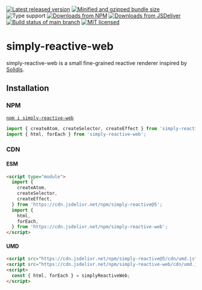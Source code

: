[![Latest released version](https://img.shields.io/npm/v/simply-reactive-web)](https://www.npmjs.com/package/simply-reactive-web)
[![Minified and gzipped bundle size](https://img.shields.io/bundlephobia/minzip/simply-reactive-web)](https://bundlephobia.com/package/simply-reactive-web)
![Type support](https://img.shields.io/npm/types/simply-reactive-web)
[![Downloads from NPM](https://img.shields.io/npm/dm/simply-reactive-web?label=downloads%20npm)](https://www.npmjs.com/package/simply-reactive-web)
[![Downloads from JSDeliver](https://img.shields.io/jsdelivr/npm/hm/simply-reactive-web?label=downloads%20jsDelivr)](https://www.jsdelivr.com/package/npm/simply-reactive-web)
[![Build status of main branch](https://img.shields.io/circleci/build/github/Olian04/simply-reactive-web/main?label=test%20%26%20build)](https://app.circleci.com/pipelines/github/Olian04/simply-reactive-web)
[![MIT licensed](https://img.shields.io/npm/l/simply-reactive-web)](./LICENSE)

# simply-reactive-web

simply-reactive-web is a small fine-grained reactive renderer inspired by [Solidjs](https://github.com/solidjs/solid).

## Installation

### NPM

[`npm i simply-reactive-web`](https://www.npmjs.com/package/simply-reactive-web)

```ts
import { createAtom, createSelector, createEffect } from 'simply-reactive';
import { html, forEach } from 'simply-reactive-web';
```

### CDN

#### ESM

```html
<script type="module">
  import {
    createAtom,
    createSelector,
    createEffect,
  } from 'https://cdn.jsdelivr.net/npm/simply-reactive@5';
  import {
    html,
    forEach,
  } from 'https://cdn.jsdelivr.net/npm/simply-reactive-web';
</script>
```

#### UMD

```html
<script src="https://cdn.jsdelivr.net/npm/simply-reactive@5/cdn/umd.js"></script>
<script src="https://cdn.jsdelivr.net/npm/simply-reactive-web/cdn/umd.js"></script>
<script>
  const { html, forEach } = simplyReactiveWeb;
</script>
```
